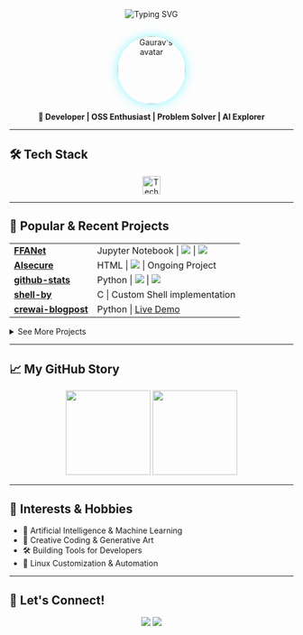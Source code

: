<!--
  Profile README: Unique Animated Section for gaurav-bhardwaj29
  - Pinned Projects (curate manually)
  - Only public repos in "More Projects"
  - Horizontal Gists section
  - Subtle SVG/CSS animation
  - Interests: AI, OSS, Systems, Creative Coding
-->

<div align="center">
  <img src="https://readme-typing-svg.herokuapp.com?font=Fira+Code&duration=2000&pause=700&color=3CF2FF&random=false&center=true&vCenter=true&width=450&lines=Hi+I'm+Gaurav+%F0%9F%91%8B;AI+%7C+Systems+%7C+Open+Source+%7C+Creative+Coding;Welcome+to+my+GitHub+Universe!+%F0%9F%8C%90" alt="Typing SVG" />
</div>

<br>

<p align="center">
  <img src="https://avatars.githubusercontent.com/u/98477295?v=4" width="120" style="border-radius:50%;box-shadow:0 0 18px #3CF2FF99;" alt="Gaurav's avatar">
</p>
<p align="center">
  <b>🚀 Developer | OSS Enthusiast | Problem Solver | AI Explorer</b>
</p>

---

## 🛠️ Tech Stack

<p align="center">
  <img src="https://skillicons.dev/icons?i=python,cpp,c,jupyter,html,bash,linux,vim,git" alt="Tech stack icons" height="32"/>
</p>

---

## 🌟 Popular & Recent Projects

<table>
  <tr>
    <td><a href="https://github.com/gaurav-bhardwaj29/FFANet"><b>FFANet</b></a></td>
    <td>Jupyter Notebook | <img src="https://img.shields.io/github/license/gaurav-bhardwaj29/FFANet?style=flat-square"/> | <img src="https://img.shields.io/github/last-commit/gaurav-bhardwaj29/FFANet?style=flat-square"/></td>
  </tr>
  <tr>
    <td><a href="https://github.com/gaurav-bhardwaj29/AIsecure"><b>AIsecure</b></a></td>
    <td>HTML | <img src="https://img.shields.io/badge/license-MIT-green?style=flat-square"/> | Ongoing Project</td>
  </tr>
  <tr>
    <td><a href="https://github.com/gaurav-bhardwaj29/github-stats"><b>github-stats</b></a></td>
    <td>Python | <img src="https://img.shields.io/github/stars/gaurav-bhardwaj29/github-stats?style=flat-square"/> | <img src="https://img.shields.io/github/last-commit/gaurav-bhardwaj29/github-stats?style=flat-square"/></td>
  </tr>
  <tr>
    <td><a href="https://github.com/gaurav-bhardwaj29/shell-by"><b>shell-by</b></a></td>
    <td>C | Custom Shell implementation</td>
  </tr>
  <tr>
    <td><a href="https://github.com/gaurav-bhardwaj29/crewai-blogpost"><b>crewai-blogpost</b></a></td>
    <td>Python | <a href="https://kamikaze.streamlit.app/">Live Demo</a></td>
  </tr>
</table>

<details>
<summary>See More Projects</summary>

- <a href="https://github.com/gaurav-bhardwaj29/doc-tool"><b>doc-tool</b></a>: Markdown to HTML documentor
- ...and more!  
🔗 <a href="https://github.com/search?q=user:gaurav-bhardwaj29&sort=updated&order=desc&per_page=20">View all repositories</a>
</details>

---

## 📈 My GitHub Story

<div align="center">
  <img src="https://github-readme-stats.vercel.app/api?username=gaurav-bhardwaj29&show_icons=true&theme=react&hide=issues" height="150"/>
  <img src="https://github-readme-streak-stats.herokuapp.com?user=gaurav-bhardwaj29&theme=react" height="150"/>
</div>

---

## 🚀 Interests & Hobbies

- 🤖 Artificial Intelligence & Machine Learning
- 🧩 Creative Coding & Generative Art
- 🛠️ Building Tools for Developers
- 🐧 Linux Customization & Automation

---

## 🤝 Let's Connect!

<p align="center">
  <a href="mailto:gaurav290802@gmail.com"><img src="https://img.shields.io/badge/email-D14836?style=for-the-badge&logo=gmail&logoColor=white"/></a>
  <a href="https://www.linkedin.com/in/gauravbhardwaj29"><img src="https://img.shields.io/badge/LinkedIn-0077B5?style=for-the-badge&logo=linkedin&logoColor=white"/></a>
</p>



